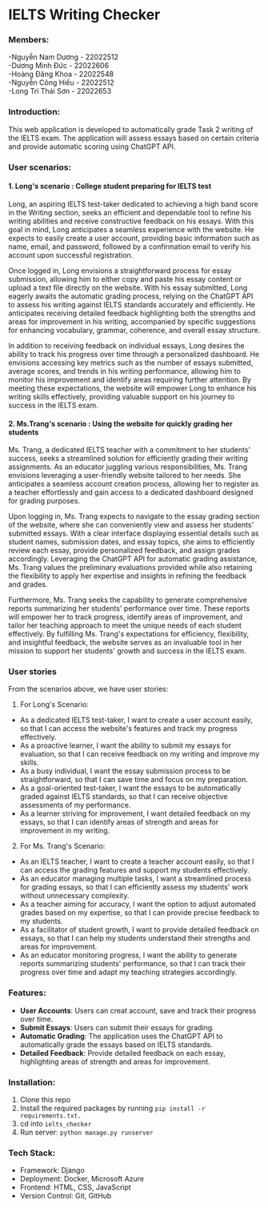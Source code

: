 # IELTS Writing Checker
### Members: 

-Nguyễn Nam Dương - 22022512\
-Dương Minh Đức - 22022606\
-Hoàng Đăng Khoa - 22022548\
-Nguyễn Công Hiếu - 22022512\
-Long Trí Thái Sơn - 22022653

### Introduction:
This web application is developed to automatically grade Task 2 writing of the IELTS exam. The application will assess essays based on certain criteria and provide automatic scoring using ChatGPT API.

### User scenarios:
#### 1. Long's scenario : College student preparing for IELTS test
Long, an aspiring IELTS test-taker dedicated to achieving a high band score in the Writing section, seeks an efficient and dependable tool to refine his writing abilities and receive constructive feedback on his essays. With this goal in mind, Long anticipates a seamless experience with the website. He expects to easily create a user account, providing basic information such as name, email, and password, followed by a confirmation email to verify his account upon successful registration.

Once logged in, Long envisions a straightforward process for essay submission, allowing him to either copy and paste his essay content or upload a text file directly on the website. With his essay submitted, Long eagerly awaits the automatic grading process, relying on the ChatGPT API to assess his writing against IELTS standards accurately and efficiently. He anticipates receiving detailed feedback highlighting both the strengths and areas for improvement in his writing, accompanied by specific suggestions for enhancing vocabulary, grammar, coherence, and overall essay structure.

In addition to receiving feedback on individual essays, Long desires the ability to track his progress over time through a personalized dashboard. He envisions accessing key metrics such as the number of essays submitted, average scores, and trends in his writing performance, allowing him to monitor his improvement and identify areas requiring further attention. By meeting these expectations, the website will empower Long to enhance his writing skills effectively, providing valuable support on his journey to success in the IELTS exam.

#### 2. Ms.Trang's scenario : Using the website for quickly grading her students
Ms. Trang, a dedicated IELTS teacher with a commitment to her students' success, seeks a streamlined solution for efficiently grading their writing assignments. As an educator juggling various responsibilities, Ms. Trang envisions leveraging a user-friendly website tailored to her needs. She anticipates a seamless account creation process, allowing her to register as a teacher effortlessly and gain access to a dedicated dashboard designed for grading purposes.

Upon logging in, Ms. Trang expects to navigate to the essay grading section of the website, where she can conveniently view and assess her students' submitted essays. With a clear interface displaying essential details such as student names, submission dates, and essay topics, she aims to efficiently review each essay, provide personalized feedback, and assign grades accordingly. Leveraging the ChatGPT API for automatic grading assistance, Ms. Trang values the preliminary evaluations provided while also retaining the flexibility to apply her expertise and insights in refining the feedback and grades.

Furthermore, Ms. Trang seeks the capability to generate comprehensive reports summarizing her students' performance over time. These reports will empower her to track progress, identify areas of improvement, and tailor her teaching approach to meet the unique needs of each student effectively. By fulfilling Ms. Trang's expectations for efficiency, flexibility, and insightful feedback, the website serves as an invaluable tool in her mission to support her students' growth and success in the IELTS exam.

### User stories
From the scenarios above, we have user stories:
1. For Long's Scenario:
- As a dedicated IELTS test-taker, I want to create a user account easily, so that I can access the website's features and track my progress effectively.
- As a proactive learner, I want the ability to submit my essays for evaluation, so that I can receive feedback on my writing and improve my skills.
- As a busy individual, I want the essay submission process to be straightforward, so that I can save time and focus on my preparation.
- As a goal-oriented test-taker, I want the essays to be automatically graded against IELTS standards, so that I can receive objective assessments of my performance.
- As a learner striving for improvement, I want detailed feedback on my essays, so that I can identify areas of strength and areas for improvement in my writing.

2. For Ms. Trang's Scenario:
- As an IELTS teacher, I want to create a teacher account easily, so that I can access the grading features and support my students effectively.
- As an educator managing multiple tasks, I want a streamlined process for grading essays, so that I can efficiently assess my students' work without unnecessary complexity.
- As a teacher aiming for accuracy, I want the option to adjust automated grades based on my expertise, so that I can provide precise feedback to my students.
- As a facilitator of student growth, I want to provide detailed feedback on essays, so that I can help my students understand their strengths and areas for improvement.
- As an educator monitoring progress, I want the ability to generate reports summarizing students' performance, so that I can track their progress over time and adapt my teaching strategies accordingly.

### Features:
- **User Accounts**: Users can creat account, save and track their progress over time.
- **Submit Essays**: Users can submit their essays for grading.
- **Automatic Grading**: The application uses the ChatGPT API to automatically grade the essays based on IELTS standards.
- **Detailed Feedback**: Provide detailed feedback on each essay, highlighting areas of strength and areas for improvement.

### Installation:
1. Clone this repo
2. Install the required packages by running ```pip install -r requirements.txt.```
3. cd  into ```ielts_checker```
4. Run server: ```python manage.py runserver```

### Tech Stack:
- Framework: Django
- Deployment: Docker, Microsoft Azure
- Frontend: HTML, CSS, JavaScript
- Version Control: Git, GitHub
